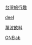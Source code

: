 [台灣旅行趣](https://taiwan.sharelife.tw/)

[deel](https://www.letsdeel.com/)

[萬波飲料](https://wanpotea.com/news.php)

[ONElab](https://www.onelab.tw/main.html)

